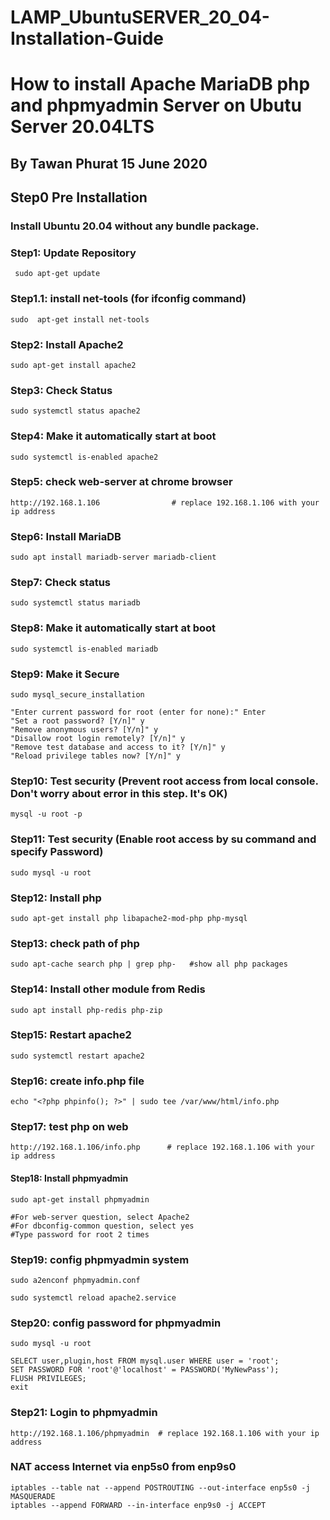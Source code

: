 # LAMP_UbuntuSERVER_20_04-Installation-Guide
# How to install Apache MariaDB php and phpmyadmin Server on Ubutu Server 20.04LTS

## By Tawan Phurat 15 June 2020

## Step0 Pre Installation

### Install Ubuntu 20.04 without any bundle package.

### Step1: Update Repository

```
 sudo apt-get update
```

### Step1.1: install net-tools (for ifconfig command)

```
sudo  apt-get install net-tools
```` 

### Step2: Install Apache2

```
sudo apt-get install apache2
```

### Step3: Check Status

```
sudo systemctl status apache2
```

### Step4: Make it automatically start at boot

```
sudo systemctl is-enabled apache2
```

### Step5: check web-server at chrome browser

```
http://192.168.1.106                # replace 192.168.1.106 with your ip address
```

### Step6: Install MariaDB

```
sudo apt install mariadb-server mariadb-client
```

### Step7: Check status

```
sudo systemctl status mariadb
```

### Step8: Make it automatically start at boot

```
sudo systemctl is-enabled mariadb
```

### Step9: Make it Secure

```
sudo mysql_secure_installation

"Enter current password for root (enter for none):" Enter
"Set a root password? [Y/n]" y
"Remove anonymous users? [Y/n]" y
"Disallow root login remotely? [Y/n]" y
"Remove test database and access to it? [Y/n]" y
"Reload privilege tables now? [Y/n]" y
```

### Step10: Test security (Prevent root access from local console. Don't worry about error in this step. It's OK)

```
mysql -u root -p
```

### Step11: Test security (Enable root access by su command and specify Password)

```
sudo mysql -u root
```

### Step12: Install php

```
sudo apt-get install php libapache2-mod-php php-mysql
```

### Step13: check path of php

```
sudo apt-cache search php | grep php-	#show all php packages
```

### Step14: Install other module from Redis

```
sudo apt install php-redis php-zip
```

### Step15: Restart apache2

```
sudo systemctl restart apache2
```

### Step16: create info.php file

```
echo "<?php phpinfo(); ?>" | sudo tee /var/www/html/info.php
```

### Step17: test php on web

```
http://192.168.1.106/info.php      # replace 192.168.1.106 with your ip address
```

#### Step18: Install phpmyadmin

```
sudo apt-get install phpmyadmin

#For web-server question, select Apache2
#For dbconfig-common question, select yes
#Type password for root 2 times
```

### Step19: config phpmyadmin system

```
sudo a2enconf phpmyadmin.conf  

sudo systemctl reload apache2.service  
```

### Step20: config password for phpmyadmin

```
sudo mysql -u root

SELECT user,plugin,host FROM mysql.user WHERE user = 'root';
SET PASSWORD FOR 'root'@'localhost' = PASSWORD('MyNewPass'); 
FLUSH PRIVILEGES;  
exit
```

### Step21: Login to phpmyadmin

```
http://192.168.1.106/phpmyadmin  # replace 192.168.1.106 with your ip address
```


### NAT access Internet via enp5s0  from enp9s0  

```
iptables --table nat --append POSTROUTING --out-interface enp5s0 -j MASQUERADE
iptables --append FORWARD --in-interface enp9s0 -j ACCEPT
```

